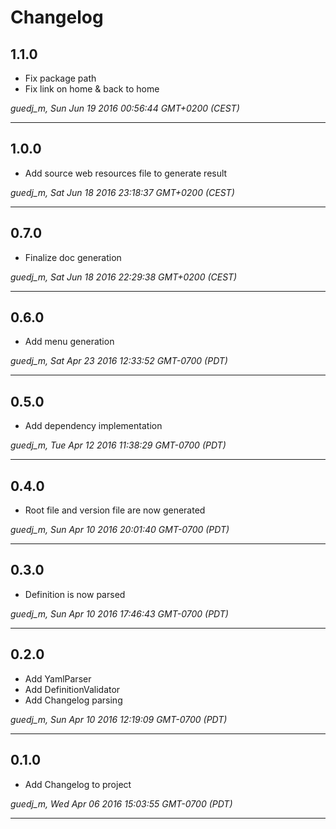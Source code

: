 # Changelog

## 1.1.0

* Fix package path
* Fix link on home & back to home

*guedj_m, Sun Jun 19 2016 00:56:44 GMT+0200 (CEST)*

---
## 1.0.0

* Add source web resources file to generate result

*guedj_m, Sat Jun 18 2016 23:18:37 GMT+0200 (CEST)*

---
## 0.7.0

* Finalize doc generation

*guedj_m, Sat Jun 18 2016 22:29:38 GMT+0200 (CEST)*

---
## 0.6.0

* Add menu generation

*guedj_m, Sat Apr 23 2016 12:33:52 GMT-0700 (PDT)*

---
## 0.5.0

* Add dependency implementation

*guedj_m, Tue Apr 12 2016 11:38:29 GMT-0700 (PDT)*

---
## 0.4.0

* Root file and version file are now generated

*guedj_m, Sun Apr 10 2016 20:01:40 GMT-0700 (PDT)*

---
## 0.3.0

* Definition is now parsed

*guedj_m, Sun Apr 10 2016 17:46:43 GMT-0700 (PDT)*

---
## 0.2.0

* Add YamlParser
* Add DefinitionValidator
* Add Changelog parsing

*guedj_m, Sun Apr 10 2016 12:19:09 GMT-0700 (PDT)*

---
## 0.1.0

* Add Changelog to project

*guedj_m, Wed Apr 06 2016 15:03:55 GMT-0700 (PDT)*

---